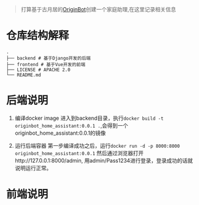 >打算基于古月居的[OriginBot](https://www.originbot.org/)创建一个家庭助理,在这里记录相关信息

# 仓库结构解释
```
.
├── backend # 基于Django开发的后端
├── frontend # 基于Vue开发的前端
├── LICENSE # APACHE 2.0
└── README.md
```

# 后端说明

1. 编译docker image
进入到backend目录，执行`docker build -t originbot_home_assistant:0.0.1 .`,会得到一个originbot_home_assistant:0.0.1的镜像

2. 运行后端容器
第一步编译成功之后，运行`docker run -d -p 8000:8000 originbot_home_assistant:0.0.1`
然后通过浏览器打开http://127.0.0.1:8000/admin, 用admin/Pass1234进行登录，登录成功的话就说明运行正常。

# 前端说明